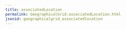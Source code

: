 ```yaml
---
title: associatedLocation
permalink: GeographicalGrid.associatedLocation.html
jsonid: geographicalgrid_associatedlocation
---
```

